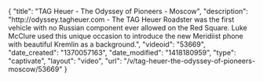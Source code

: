 {
    "title": "TAG Heuer - The Odyssey of Pioneers - Moscow",
    "description": "http:\/\/odyssey.tagheuer.com - The TAG Heuer Roadster was the first vehicle with no Russian component ever allowed on the Red Square. Luke McClure used this unique occasion to introduce the new Meridiist phone with beautiful Kremlin as a background.",
    "videoid": "53669",
    "date_created": "1370057163",
    "date_modified": "1418180959",
    "type": "captivate",
    "layout": "video",
    "url": "\/v\/tag-heuer-the-odyssey-of-pioneers-moscow\/53669"
}
